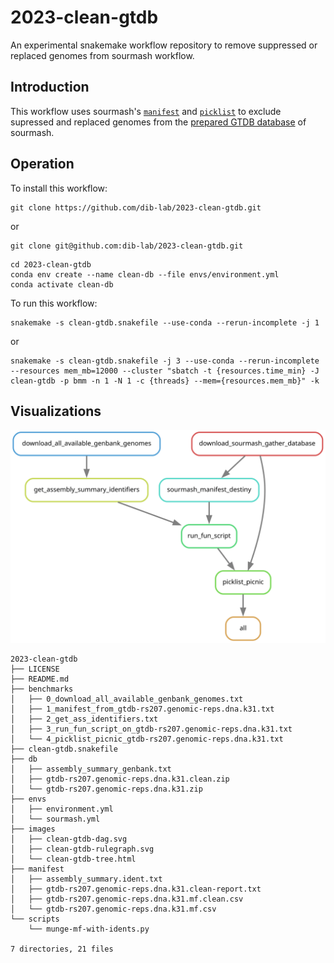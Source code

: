 # 2023-clean-gtdb
An experimental snakemake workflow repository to remove suppressed or replaced genomes from sourmash workflow.

## Introduction

This workflow uses sourmash's [`manifest`](https://sourmash.readthedocs.io/en/latest/command-line.html#id48) and [`picklist`](https://sourmash.readthedocs.io/en/latest/command-line.html#id54) to exclude supressed and replaced genomes from the [prepared GTDB database](https://sourmash.readthedocs.io/en/latest/databases.html) of sourmash. 

## Operation

To install this workflow:
```
git clone https://github.com/dib-lab/2023-clean-gtdb.git
```
or
```
git clone git@github.com:dib-lab/2023-clean-gtdb.git
```

```
cd 2023-clean-gtdb
conda env create --name clean-db --file envs/environment.yml
conda activate clean-db
```

To run this workflow:
```
snakemake -s clean-gtdb.snakefile --use-conda --rerun-incomplete -j 1
```
or
```
snakemake -s clean-gtdb.snakefile -j 3 --use-conda --rerun-incomplete --resources mem_mb=12000 --cluster "sbatch -t {resources.time_min} -J clean-gtdb -p bmm -n 1 -N 1 -c {threads} --mem={resources.mem_mb}" -k
```

## Visualizations

![](https://raw.githubusercontent.com/dib-lab/2023-clean-gtdb/fix_faster/images/clean-gtdb-rulegraph.svg)

```
2023-clean-gtdb
├── LICENSE
├── README.md
├── benchmarks
│   ├── 0_download_all_available_genbank_genomes.txt
│   ├── 1_manifest_from_gtdb-rs207.genomic-reps.dna.k31.txt
│   ├── 2_get_ass_identifiers.txt
│   ├── 3_run_fun_script_on_gtdb-rs207.genomic-reps.dna.k31.txt
│   └── 4_picklist_picnic_gtdb-rs207.genomic-reps.dna.k31.txt
├── clean-gtdb.snakefile
├── db
│   ├── assembly_summary_genbank.txt
│   ├── gtdb-rs207.genomic-reps.dna.k31.clean.zip
│   └── gtdb-rs207.genomic-reps.dna.k31.zip
├── envs
│   ├── environment.yml
│   └── sourmash.yml
├── images
│   ├── clean-gtdb-dag.svg
│   ├── clean-gtdb-rulegraph.svg
│   └── clean-gtdb-tree.html
├── manifest
│   ├── assembly_summary.ident.txt
│   ├── gtdb-rs207.genomic-reps.dna.k31.clean-report.txt
│   ├── gtdb-rs207.genomic-reps.dna.k31.mf.clean.csv
│   └── gtdb-rs207.genomic-reps.dna.k31.mf.csv
└── scripts
    └── munge-mf-with-idents.py

7 directories, 21 files
```

